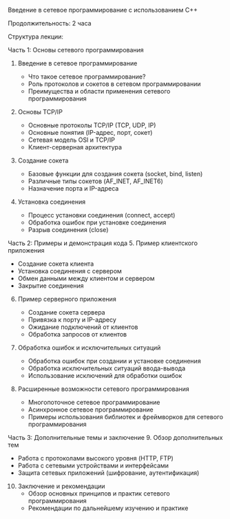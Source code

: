 Введение в сетевое программирование с использованием C++

Продолжительность: 2 часа

Структура лекции:

Часть 1: Основы сетевого программирования
1. Введение в сетевое программирование
   - Что такое сетевое программирование?
   - Роль протоколов и сокетов в сетевом программировании
   - Преимущества и области применения сетевого программирования

2. Основы TCP/IP
   - Основные протоколы TCP/IP (TCP, UDP, IP)
   - Основные понятия (IP-адрес, порт, сокет)
   - Сетевая модель OSI и TCP/IP
   - Клиент-серверная архитектура

3. Создание сокета
   - Базовые функции для создания сокета (socket, bind, listen)
   - Различные типы сокетов (AF_INET, AF_INET6)
   - Назначение порта и IP-адреса

4. Установка соединения
   - Процесс установки соединения (connect, accept)
   - Обработка ошибок при установке соединения
   - Разрыв соединения (close)

Часть 2: Примеры и демонстрация кода
5. Пример клиентского приложения
   - Создание сокета клиента
   - Установка соединения с сервером
   - Обмен данными между клиентом и сервером
   - Закрытие соединения

6. Пример серверного приложения
   - Создание сокета сервера
   - Привязка к порту и IP-адресу
   - Ожидание подключений от клиентов
   - Обработка запросов от клиентов

7. Обработка ошибок и исключительных ситуаций
   - Обработка ошибок при создании и установке соединения
   - Обработка исключительных ситуаций ввода-вывода
   - Использование исключений для обработки ошибок

8. Расширенные возможности сетевого программирования
   - Многопоточное сетевое программирование
   - Асинхронное сетевое программирование
   - Примеры использования библиотек и фреймворков для сетевого программирования

Часть 3: Дополнительные темы и заключение
9. Обзор дополнительных тем
   - Работа с протоколами высокого уровня (HTTP, FTP)
   - Работа с сетевыми устройствами и интерфейсами
   - Защита сетевых приложений (шифрование, аутентификация)

10. Заключение и рекомендации
    - Обзор основных принципов и практик сетевого программирования
    - Рекомендации по дальнейшему изучению и практике
